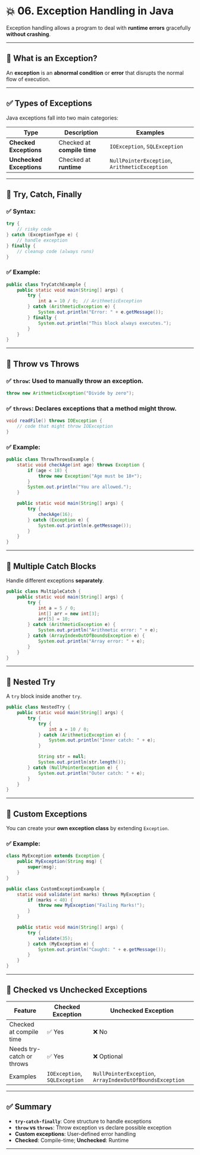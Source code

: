 # 💥 06. **Exception Handling in Java**

Exception handling allows a program to deal with **runtime errors** gracefully **without crashing**.

---

## 🔹 What is an Exception?

An **exception** is an **abnormal condition** or **error** that disrupts the normal flow of execution.

---

## ✅ **Types of Exceptions**

Java exceptions fall into two main categories:

| Type                     | Description                 | Examples                                      |
| ------------------------ | --------------------------- | --------------------------------------------- |
| **Checked Exceptions**   | Checked at **compile time** | `IOException`, `SQLException`                 |
| **Unchecked Exceptions** | Checked at **runtime**      | `NullPointerException`, `ArithmeticException` |

---

## 🔹 **Try, Catch, Finally**

### ✅ Syntax:

```java
try {
    // risky code
} catch (ExceptionType e) {
    // handle exception
} finally {
    // cleanup code (always runs)
}
```

### ✅ Example:

```java
public class TryCatchExample {
    public static void main(String[] args) {
        try {
            int a = 10 / 0;  // ArithmeticException
        } catch (ArithmeticException e) {
            System.out.println("Error: " + e.getMessage());
        } finally {
            System.out.println("This block always executes.");
        }
    }
}
```

---

## 🔹 **Throw vs Throws**

### ✅ `throw`: Used to **manually throw** an exception.

```java
throw new ArithmeticException("Divide by zero");
```

### ✅ `throws`: Declares exceptions that a method **might throw**.

```java
void readFile() throws IOException {
    // code that might throw IOException
}
```

### ✅ Example:

```java
public class ThrowThrowsExample {
    static void checkAge(int age) throws Exception {
        if (age < 18) {
            throw new Exception("Age must be 18+");
        }
        System.out.println("You are allowed.");
    }

    public static void main(String[] args) {
        try {
            checkAge(16);
        } catch (Exception e) {
            System.out.println(e.getMessage());
        }
    }
}
```

---

## 🔹 **Multiple Catch Blocks**

Handle different exceptions **separately**.

```java
public class MultipleCatch {
    public static void main(String[] args) {
        try {
            int a = 5 / 0;
            int[] arr = new int[3];
            arr[5] = 10;
        } catch (ArithmeticException e) {
            System.out.println("Arithmetic error: " + e);
        } catch (ArrayIndexOutOfBoundsException e) {
            System.out.println("Array error: " + e);
        }
    }
}
```

---

## 🔹 **Nested Try**

A `try` block inside another `try`.

```java
public class NestedTry {
    public static void main(String[] args) {
        try {
            try {
                int a = 10 / 0;
            } catch (ArithmeticException e) {
                System.out.println("Inner catch: " + e);
            }

            String str = null;
            System.out.println(str.length());
        } catch (NullPointerException e) {
            System.out.println("Outer catch: " + e);
        }
    }
}
```

---

## 🔹 **Custom Exceptions**

You can create your **own exception class** by extending `Exception`.

### ✅ Example:

```java
class MyException extends Exception {
    public MyException(String msg) {
        super(msg);
    }
}

public class CustomExceptionExample {
    static void validate(int marks) throws MyException {
        if (marks < 40) {
            throw new MyException("Failing Marks!");
        }
    }

    public static void main(String[] args) {
        try {
            validate(35);
        } catch (MyException e) {
            System.out.println("Caught: " + e.getMessage());
        }
    }
}
```

---

## 🔹 **Checked vs Unchecked Exceptions**

| Feature                   | Checked Exception             | Unchecked Exception                                      |
| ------------------------- | ----------------------------- | -------------------------------------------------------- |
| Checked at compile time   | ✅ Yes                         | ❌ No                                                     |
| Needs try-catch or throws | ✅ Yes                         | ❌ Optional                                               |
| Examples                  | `IOException`, `SQLException` | `NullPointerException`, `ArrayIndexOutOfBoundsException` |

---

## ✅ Summary

* **`try-catch-finally`**: Core structure to handle exceptions
* **`throw` vs `throws`**: Throw exception vs declare possible exception
* **Custom exceptions**: User-defined error handling
* **Checked**: Compile-time; **Unchecked**: Runtime

---

